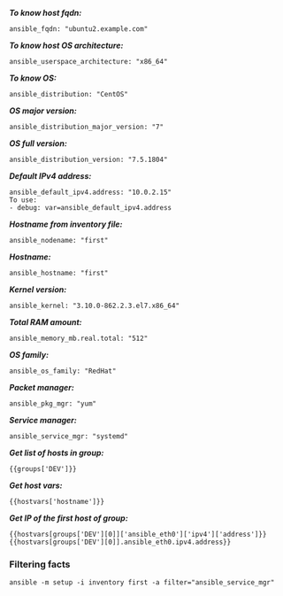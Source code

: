 ***To know host fqdn:***
```
ansible_fqdn: "ubuntu2.example.com"
```
***To know host OS architecture:***
```
ansible_userspace_architecture: "x86_64"
```
***To know OS:***
```
ansible_distribution: "CentOS"
```
***OS major version:***
```
ansible_distribution_major_version: "7"
```
***OS full version:***
```
ansible_distribution_version: "7.5.1804"
```
***Default IPv4 address:***
```
ansible_default_ipv4.address: "10.0.2.15"
To use:
- debug: var=ansible_default_ipv4.address
```
***Hostname from inventory file:***
```
ansible_nodename: "first"
```
***Hostname:***
```
ansible_hostname: "first"
```
***Kernel version:***
```
ansible_kernel: "3.10.0-862.2.3.el7.x86_64"
```
***Total RAM amount:***
```
ansible_memory_mb.real.total: "512"
```
***OS family:***
```
ansible_os_family: "RedHat"
```
***Packet manager:***
```
ansible_pkg_mgr: "yum"
```
***Service manager:***
```
ansible_service_mgr: "systemd"
```


***Get list of hosts in group:***
```
{{groups['DEV']}}
```
***Get host vars:***
```
{{hostvars['hostname']}}
```
***Get IP of the first host of group:***
```
{{hostvars[groups['DEV'][0]]['ansible_eth0']['ipv4']['address']}}
{{hostvars[groups['DEV'][0]].ansible_eth0.ipv4.address}}
```
### Filtering facts
```
ansible -m setup -i inventory first -a filter="ansible_service_mgr"
```

